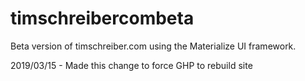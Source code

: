 # timschreibercombeta
Beta version of timschreiber.com using the Materialize UI framework.

2019/03/15 - Made this change to force GHP to rebuild site
